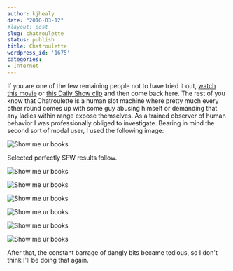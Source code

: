 ```yaml
---
author: kjhealy
date: "2010-03-12"
#layout: post
slug: chatroulette
status: publish
title: Chatroulette
wordpress_id: '1675'
categories:
- Internet
---
```


If you are one of the few remaining people not to have tried it out, [watch this movie](http://vimeo.com/9669721) or [this Daily Show clip](http://www.huffingtonpost.com/2010/03/05/jon-stewart-chatroulette_n_486771.html) and then come back here. The rest of you know that Chatroulette is a human slot machine where pretty much every other round comes up with some guy abusing himself or demanding that any ladies within range expose themselves. As a trained observer of human behavior I was professionally obliged to investigate. Bearing in mind the second sort of modal user, I used the following image:

![Show me ur books](http://kieranhealy.org/files/misc/cr-0.png)

Selected perfectly SFW results follow.

![Show me ur books](http://kieranhealy.org/files/misc/cr-1.png)

![Show me ur books](http://kieranhealy.org/files/misc/cr-2.png)

![Show me ur books](http://kieranhealy.org/files/misc/cr-3.png)

![Show me ur books](http://kieranhealy.org/files/misc/cr-4.png)

![Show me ur books](http://kieranhealy.org/files/misc/cr-5.png)

![Show me ur books](http://kieranhealy.org/files/misc/cr-6.png)

After that, the constant barrage of dangly bits became tedious, so I don't think I'll be doing that again.
